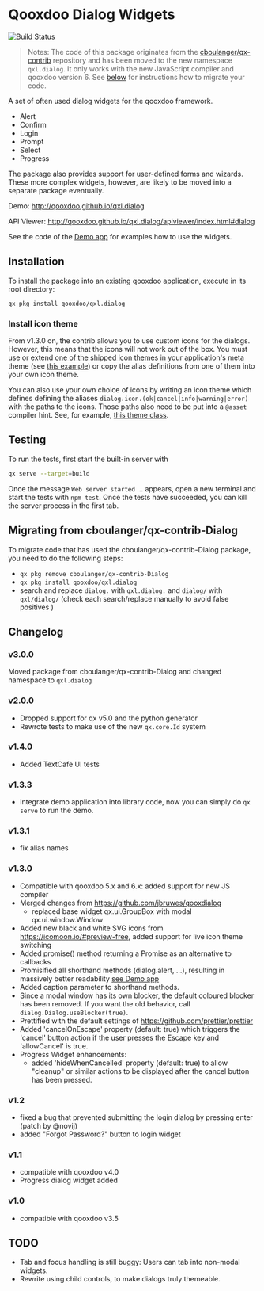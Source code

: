 # Qooxdoo Dialog Widgets

[![Build Status](https://travis-ci.com/qooxdoo/qxl.dialog.svg?branch=master)](https://travis-ci.com/qooxdoo/qxl.dialog)

>Notes: The code of this package originates from the
[cboulanger/qx-contrib](https://github.com/cboulanger/qx-contrib-Dialog)
repository and has been moved to the new namespace `qxl.dialog`. It only works
with the new JavaScript compiler and qooxdoo version 6. See
[below](#migrating-from-cboulangerqx-contrib-dialog) for instructions how to
migrate your code.

A set of often used dialog widgets for the qooxdoo framework.

- Alert
- Confirm
- Login
- Prompt
- Select
- Progress

The package also provides support for user-defined forms and wizards. These more
complex widgets, however, are likely to be moved into a separate package
eventually.

Demo: http://qooxdoo.github.io/qxl.dialog

API Viewer: http://qooxdoo.github.io/qxl.dialog/apiviewer/index.html#dialog

See the code of the [Demo app](source/class/dialog/demo/Application.js) for
examples how to use the widgets.

## Installation

To install the package into an existing qooxdoo application, execute in its
root directory:

```
qx pkg install qooxdoo/qxl.dialog
```

### Install icon theme

From v1.3.0 on, the contrib allows you to use custom icons for the dialogs.
However, this means that the icons will not work out of the box. You must use or
extend [one of the shipped icon themes](source/class/qxl/dialog/theme/icon) in
your application's meta theme (see [this
example](source/class/qxl/dialog/theme/Theme.js)) or copy the alias definitions
from one of them into your own icon theme. 

You can also use your own choice of icons by writing an icon theme which defines
defining the aliases `dialog.icon.(ok|cancel|info|warning|error)` with the paths
to the icons. Those paths also need to be put into a `@asset` compiler hint.
See, for example, [this theme
class](source/class/qxl/dialog/theme/icon/IcoMoonFree.js).

## Testing

To run the tests, first start the built-in server with

```bash
qx serve --target=build
```

Once the message `Web server started` ... appears, open a new terminal and start
the tests with `npm test`. Once the tests have succeeded, you can kill the
server process in the first tab.

## Migrating from cboulanger/qx-contrib-Dialog

To migrate code that has used the cboulanger/qx-contrib-Dialog package, you need 
to do the following steps:

- `qx pkg remove cboulanger/qx-contrib-Dialog`
- `qx pkg install qooxdoo/qxl.dialog`
- search and replace `dialog.` with `qxl.dialog.` and `dialog/` with `qxl/dialog/` 
(check each search/replace manually to avoid false positives )

## Changelog
### v3.0.0
Moved package from cboulanger/qx-contrib-Dialog and changed namespace to `qxl.dialog`

### v2.0.0
- Dropped support for qx v5.0 and the python generator
- Rewrote tests to make use of the new `qx.core.Id` system
### v1.4.0
- Added TextCafe UI tests
### v1.3.3
- integrate demo application into library code, now you can simply do `qx serve` to run the demo.
### v1.3.1
- fix alias names
### v1.3.0
- Compatible with qooxdoo 5.x and 6.x: added support for new JS compiler
- Merged changes from https://github.com/jbruwes/qooxdialog
  - replaced base widget qx.ui.GroupBox with modal qx.ui.window.Window
- Added new black and white SVG icons from https://icomoon.io/#preview-free, added support for live icon theme switching
- Added promise() method returning a Promise as an alternative to callbacks
- Promisified all shorthand methods (dialog.alert, ...), resulting in massively better readability 
  [see Demo app](demo/default/source/class/dialog/demo/Application.js#L193)
- Added caption parameter to shorthand methods.
- Since a modal window has its own blocker, the  default coloured blocker has been removed. If you want the old behavior, 
  call `dialog.Dialog.useBlocker(true)`.
- Prettified with the default settings of https://github.com/prettier/prettier
- Added 'cancelOnEscape' property (default: true) which triggers the 'cancel' button action if the user presses the 
  Escape key and 'allowCancel' is true.
- Progress Widget enhancements:
  - added 'hideWhenCancelled' property (default: true) to allow "cleanup" or
    similar actions to be displayed after the cancel button has been pressed.  
### v1.2
- fixed a bug that prevented submitting the login dialog by pressing enter (patch by @novij)
- added "Forgot Password?" button to login widget
### v1.1
- compatible with qooxdoo v4.0
- Progress dialog widget added
### v1.0
- compatible with qooxdoo v3.5

## TODO
- Tab and focus handling is still buggy: Users can tab into non-modal widgets.
- Rewrite using child controls, to make dialogs truly themeable.
